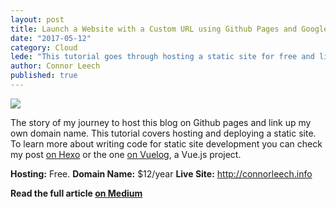 ```yaml
---
layout: post
title: Launch a Website with a Custom URL using Github Pages and Google Domains
date: "2017-05-12"
category: Cloud
lede: "This tutorial goes through hosting a static site for free and linking it to a custom domain name"
author: Connor Leech
published: true
---
```


![](https://cdn-images-1.medium.com/max/800/1*kjtxDrkieVwGNOvqyML75A.png)

The story of my journey to host this blog on Github pages and link up my own domain name. This tutorial covers hosting and deploying a static site. To learn more about writing code for static site development you can check my post [on Hexo](http://connorleech.info/blog/Create-a-custom-blog-theme-with-Hexojs/) or the one [on Vuelog](http://connorleech.info/blog/Generate-a-static-markdown-blog-using-Vuelog/), a Vue.js project.

**Hosting:** Free.
**Domain Name:** $12/year
**Live Site:** http://connorleech.info

**Read the full article [on Medium](https://medium.com/@connorleech/launch-a-website-with-a-custom-url-using-github-pages-and-google-domains-3dd8d90cc33b)**
